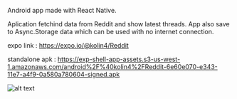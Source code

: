 Android app made with React Native.

Aplication fetchind data from Reddit and show latest threads. App also save to Async.Storage data which can be used with no internet connection.

expo link : https://expo.io/@kolin4/Reddit


standalone apk :  https://exp-shell-app-assets.s3-us-west-1.amazonaws.com/android%2F%40kolin4%2FReddit-6e60e070-e343-11e7-a4f9-0a580a780604-signed.apk

![alt text](http://i66.tinypic.com/2qust1x.png)
